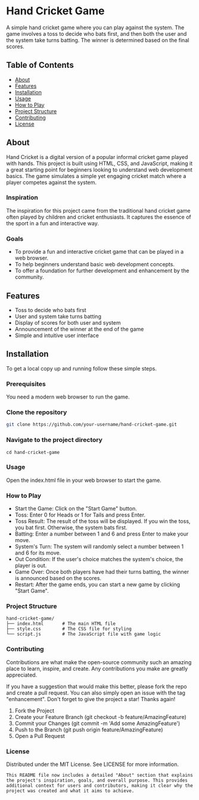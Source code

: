 
# Hand Cricket Game

A simple hand cricket game where you can play against the system. The game involves a toss to decide who bats first, and then both the user and the system take turns batting. The winner is determined based on the final scores.

## Table of Contents
- [About](#about)
- [Features](#features)
- [Installation](#installation)
- [Usage](#usage)
- [How to Play](#how-to-play)
- [Project Structure](#project-structure)
- [Contributing](#contributing)
- [License](#license)

## About
Hand Cricket is a digital version of a popular informal cricket game played with hands. This project is built using HTML, CSS, and JavaScript, making it a great starting point for beginners looking to understand web development basics. The game simulates a simple yet engaging cricket match where a player competes against the system.

### Inspiration
The inspiration for this project came from the traditional hand cricket game often played by children and cricket enthusiasts. It captures the essence of the sport in a fun and interactive way.

### Goals
- To provide a fun and interactive cricket game that can be played in a web browser.
- To help beginners understand basic web development concepts.
- To offer a foundation for further development and enhancement by the community.

## Features
- Toss to decide who bats first
- User and system take turns batting
- Display of scores for both user and system
- Announcement of the winner at the end of the game
- Simple and intuitive user interface

## Installation
To get a local copy up and running follow these simple steps.

### Prerequisites
You need a modern web browser to run the game.

### Clone the repository
```sh
git clone https://github.com/your-username/hand-cricket-game.git
```
### Navigate to the project directory
```
cd hand-cricket-game
```
### Usage
Open the index.html file in your web browser to start the game.

### How to Play
- Start the Game: Click on the "Start Game" button.
- Toss: Enter 0 for Heads or 1 for Tails and press Enter.
- Toss Result: The result of the toss will be displayed. If you win the toss, you bat first. Otherwise, the system bats first.
- Batting: Enter a number between 1 and 6 and press Enter to make your move.
- System's Turn: The system will randomly select a number between 1 and 6 for its move.
- Out Condition: If the user's choice matches the system's choice, the player is out.
- Game Over: Once both players have had their turns batting, the winner is announced based on the scores.
- Restart: After the game ends, you can start a new game by clicking "Start Game".
### Project Structure
```
hand-cricket-game/
├── index.html       # The main HTML file
├── style.css        # The CSS file for styling
└── script.js        # The JavaScript file with game logic
```
### Contributing
Contributions are what make the open-source community such an amazing place to learn, inspire, and create. Any contributions you make are greatly appreciated.

If you have a suggestion that would make this better, please fork the repo and create a pull request. You can also simply open an issue with the tag "enhancement".
Don't forget to give the project a star! Thanks again!

1. Fork the Project
2. Create your Feature Branch (git checkout -b feature/AmazingFeature)
3. Commit your Changes (git commit -m 'Add some AmazingFeature')
4. Push to the Branch (git push origin feature/AmazingFeature)
5. Open a Pull Request
### License
Distributed under the MIT License. See LICENSE for more information.
```
This README file now includes a detailed "About" section that explains the project's inspiration, goals, and overall purpose. This provides additional context for users and contributors, making it clear why the project was created and what it aims to achieve.
```



